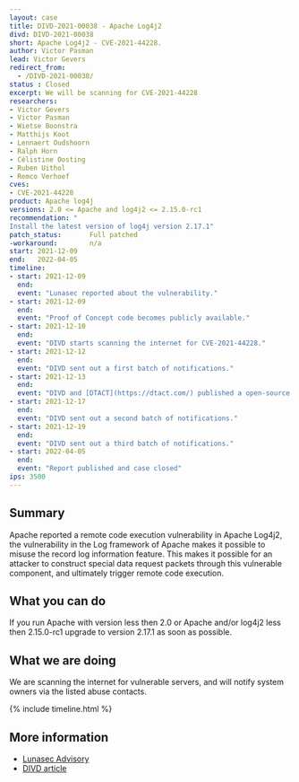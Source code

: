 ```yaml
---
layout: case
title: DIVD-2021-00038 - Apache Log4j2
divd: DIVD-2021-00038
short: Apache Log4j2 - CVE-2021-44228.
author: Victor Pasman
lead: Victor Gevers
redirect_from:
  - /DIVD-2021-00038/
status : Closed
excerpt: We will be scanning for CVE-2021-44228
researchers:
- Victor Gevers
- Victor Pasman
- Wietse Boonstra 
- Matthijs Koot
- Lennaert Oudshoorn
- Ralph Horn
- Célistine Oosting
- Ruben Uithol
- Remco Verhoef
cves:
- CVE-2021-44228
product: Apache log4j
versions: 2.0 <= Apache and log4j2 <= 2.15.0-rc1
recommendation: "
Install the latest version of log4j version 2.17.1"
patch_status:	 	Full patched
-workaround:		n/a
start: 2021-12-09
end:   2022-04-05
timeline:
- start: 2021-12-09
  end:
  event: "Lunasec reported about the vulnerability."
- start: 2021-12-09
  end:
  event: "Proof of Concept code becomes publicly available."
- start: 2021-12-10
  end: 
  event: "DIVD starts scanning the internet for CVE-2021-44228."
- start: 2021-12-12
  end:
  event: "DIVD sent out a first batch of notifications."
- start: 2021-12-13
  end:
  event: "DIVD and [DTACT](https://dtact.com/) published a open-source local scanning tool, its on [Github](https://github.com/dtact/divd-2021-00038--log4j-scanner)."
- start: 2021-12-17
  end:
  event: "DIVD sent out a second batch of notifications."
- start: 2021-12-19
  end:
  event: "DIVD sent out a third batch of notifications."
- start: 2022-04-05
  end:
  event: "Report published and case closed"
ips: 3500
---
```

## Summary

Apache reported a remote code execution vulnerability in Apache Log4j2, the vulnerability in the Log framework of Apache makes it possible to misuse the record log information feature. This makes it possible for an attacker to construct special data request packets through this vulnerable component, and ultimately trigger remote code execution.

## What you can do

If you run Apache with version less then 2.0 or Apache and/or log4j2 less then 2.15.0-rc1 upgrade to version 2.17.1 as soon as possible.

## What we are doing

We are scanning the internet for vulnerable servers, and will notify system owners via the listed abuse contacts.

{% include timeline.html %}


## More information
* [Lunasec Advisory](https://www.lunasec.io/docs/blog/log4j-zero-day/)
* [DIVD article](https://csirt.divd.nl/2021/12/14/Update-Apache-log4j-remote-code-execution/)

